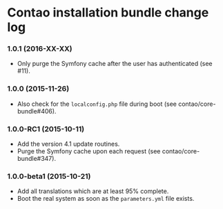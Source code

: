 # Contao installation bundle change log

### 1.0.1 (2016-XX-XX)

 * Only purge the Symfony cache after the user has authenticated (see #11).

### 1.0.0 (2015-11-26)

 * Also check for the `localconfig.php` file during boot (see contao/core-bundle#406).

### 1.0.0-RC1 (2015-10-11)

 * Add the version 4.1 update routines.
 * Purge the Symfony cache upon each request (see contao/core-bundle#347).

### 1.0.0-beta1 (2015-10-21)

 * Add all translations which are at least 95% complete.
 * Boot the real system as soon as the `parameters.yml` file exists.
